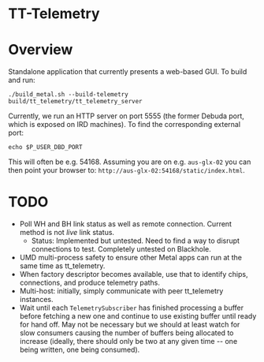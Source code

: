 # TT-Telemetry

# Overview

Standalone application that currently presents a web-based GUI. To build and run:

```
./build_metal.sh --build-telemetry
build/tt_telemetry/tt_telemetry_server
```

Currently, we run an HTTP server on port 5555 (the former Debuda port, which is exposed on IRD machines). To find the corresponding
external port:

```
echo $P_USER_DBD_PORT
```

This will often be e.g. 54168. Assuming you are on e.g. `aus-glx-02` you can then point your browser to: `http://aus-glx-02:54168/static/index.html`.

# TODO

- Poll WH and BH link status as well as remote connection. Current method is not *live* link status.
    - Status: Implemented but untested. Need to find a way to disrupt connections to test. Completely untested on Blackhole.
- UMD multi-process safety to ensure other Metal apps can run at the same time as tt_telemetry.
- When factory descriptor becomes available, use that to identify chips, connections, and produce telemetry paths.
- Multi-host: initially, simply communicate with peer tt_telemetry instances.
- Wait until each `TelemetrySubscriber` has finished processing a buffer before fetching a new one and continue to use existing buffer until ready for hand off. May not be necessary but we should at least watch for slow consumers causing the number of buffers
being allocated to increase (ideally, there should only be two at any given time -- one being written, one being consumed).
